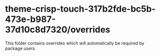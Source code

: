 # theme-crisp-touch-317b2fde-bc5b-473e-b987-37d10c8d7320/overrides

This folder contains overrides which will automatically be required by package users.
